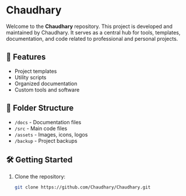 # Chaudhary

Welcome to the **Chaudhary** repository. This project is developed and maintained by Chaudhary. It serves as a central hub for tools, templates, documentation, and code related to professional and personal projects.

## 🚀 Features

- Project templates
- Utility scripts
- Organized documentation
- Custom tools and software

## 📂 Folder Structure

- `/docs` - Documentation files
- `/src` - Main code files
- `/assets` - Images, icons, logos
- `/backup` - Project backups

## 🛠️ Getting Started

1. Clone the repository:
   ```bash
   git clone https://github.com/Chaudhary/Chaudhary.git
